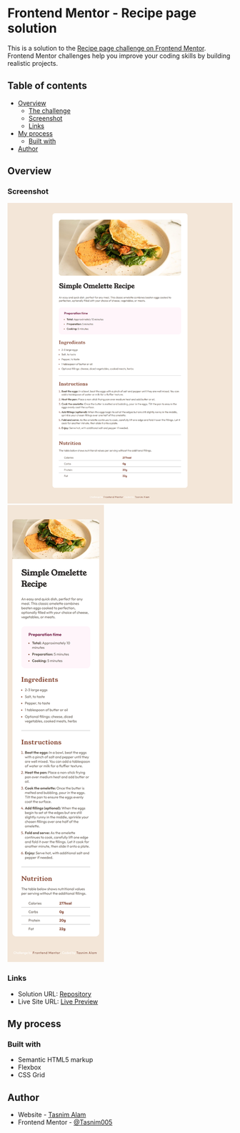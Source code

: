 # Frontend Mentor - Recipe page solution

This is a solution to the [Recipe page challenge on Frontend Mentor](https://www.frontendmentor.io/challenges/recipe-page-KiTsR8QQKm). Frontend Mentor challenges help you improve your coding skills by building realistic projects. 

## Table of contents

- [Overview](#overview)
  - [The challenge](#the-challenge)
  - [Screenshot](#screenshot)
  - [Links](#links)
- [My process](#my-process)
  - [Built with](#built-with)
- [Author](#author)

## Overview

### Screenshot

![](assets/images/desktop.png)
![](assets/images/mobile.png)

### Links

- Solution URL: [Repository](https://github.com/Tasnim005/Recipe-page)
- Live Site URL: [Live Preview](https://tasnim005.github.io/Recipe-page/)

## My process

### Built with

- Semantic HTML5 markup
- Flexbox
- CSS Grid

## Author

- Website - [Tasnim Alam](https://github.com/Tasnim005)
- Frontend Mentor - [@Tasnim005](https://www.frontendmentor.io/profile/Tasnim005)